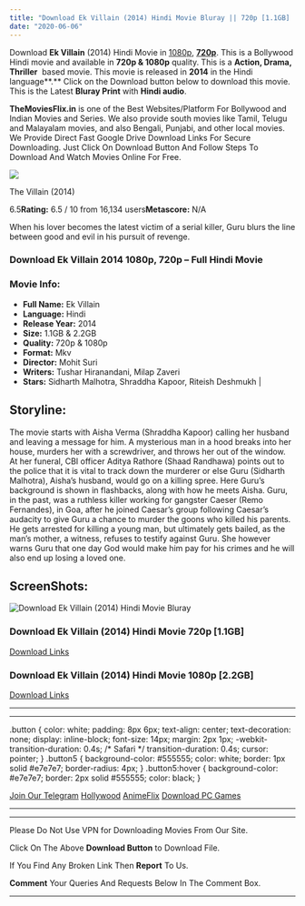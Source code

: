 ```yaml
---
title: "Download Ek Villain (2014) Hindi Movie Bluray || 720p [1.1GB] || 1080p [2.2GB]"
date: "2020-06-06"
---
```


Download **Ek Villain** (2014) Hindi Movie in [1080p](https://1moviesflix.com/1080p-movies/), [**720p**](https://1moviesflix.com/720p-movies/). This is a Bollywood Hindi movie and available in **720p & 1080p** quality. This is a **Action, Drama, Thriller**  based movie. This movie is released in **2014** in the Hindi language**.** Click on the Download button below to download this movie. This is the Latest **Bluray Print** with **Hindi audio**.

**TheMoviesFlix.in** is one of the Best Websites/Platform For Bollywood and Indian Movies and Series. We also provide south movies like Tamil, Telugu and Malayalam movies, and also Bengali, Punjabi, and other local movies. We Provide Direct Fast Google Drive Download Links For Secure Downloading. Just Click On Download Button And Follow Steps To Download And Watch Movies Online For Free.

[![](https://m.media-amazon.com/images/M/MV5BMTQzODMxNDU3MF5BMl5BanBnXkFtZTgwMDAzNjMxMjE@._V1_SX300.jpg)](https://www.imdb.com/title/tt3175038/ "The Villain")

The Villain (2014)

6.5**Rating:** 6.5 / 10 from 16,134 users**Metascore:** N/A

When his lover becomes the latest victim of a serial killer, Guru blurs the line between good and evil in his pursuit of revenge.

### Download Ek Villain 2014 1080p, 720p – Full Hindi Movie

### Movie Info:

- **Full Name:** Ek Villain
- **Language:** Hindi
- **Release Year:** 2014
- **Size:** 1.1GB & 2.2GB
- **Quality:** 720p & 1080p
- **Format:** Mkv
- **Director:** Mohit Suri
- **Writers:** Tushar Hiranandani, Milap Zaveri
- **Stars:** Sidharth Malhotra, Shraddha Kapoor, Riteish Deshmukh |

## Storyline:

The movie starts with Aisha Verma (Shraddha Kapoor) calling her husband and leaving a message for him. A mysterious man in a hood breaks into her house, murders her with a screwdriver, and throws her out of the window. At her funeral, CBI officer Aditya Rathore (Shaad Randhawa) points out to the police that it is vital to track down the murderer or else Guru (Sidharth Malhotra), Aisha’s husband, would go on a killing spree. Here Guru’s background is shown in flashbacks, along with how he meets Aisha. Guru, in the past, was a ruthless killer working for gangster Caeser (Remo Fernandes), in Goa, after he joined Caesar’s group following Caesar’s audacity to give Guru a chance to murder the goons who killed his parents. He gets arrested for killing a young man, but ultimately gets bailed, as the man’s mother, a witness, refuses to testify against Guru. She however warns Guru that one day God would make him pay for his crimes and he will also end up losing a loved one.

## ScreenShots:

![Download Ek Villain (2014) Hindi Movie Bluray](https://i.imgur.com/IjPP5zF.jpg)

### Download Ek Villain (2014) Hindi Movie 720p \[1.1GB\]

[Download Links](https://1moviesflix.com?a270777880=NGVxYldKby9XWDk0TDRwbEFFbklBc3l4N1pBNkM2VVpCcE1TbjBmRXNVMG1RaHM2RFFhbkN0U29zWS9WcEI3a2FuVFQ3TG81MmRuSTZkU2ZydmRBaVRjR0hycHFiTFlhNE1ZZEtqK0QzMnM9)

### Download Ek Villain (2014) Hindi Movie 1080p \[2.2GB\] 

[Download Links](https://1moviesflix.com?a270777880=NGVxYldKby9XWDk0TDRwbEFFbklBc3l4N1pBNkM2VVpCcE1TbjBmRXNVMG1RaHM2RFFhbkN0U29zWS9WcEI3a3hQdStLbWtyK21TSUluTmd5aG1TUVg1T2hWaFpLYnRxejBZU2Y2cnNtTzQ9)

* * *

* * *

.button { color: white; padding: 8px 6px; text-align: center; text-decoration: none; display: inline-block; font-size: 14px; margin: 2px 1px; -webkit-transition-duration: 0.4s; /\* Safari \*/ transition-duration: 0.4s; cursor: pointer; } .button5 { background-color: #555555; color: white; border: 1px solid #e7e7e7; border-radius: 4px; } .button5:hover { background-color: #e7e7e7; border: 2px solid #555555; color: black; }

[Join Our Telegram](http://gdrivepro.xyz/join.php) [Hollywood](https://moviesverse.com/) [AnimeFlix](https://animeflix.in/) [Download PC Games](https://gamesflix.net/)  

* * *

* * *

  

Please Do Not Use VPN for Downloading Movies From Our Site.

Click On The Above **Download Button** to Download File.

If You Find Any Broken Link Then **Report** To Us.

**Comment** Your Queries And Requests Below In The Comment Box.

* * *
